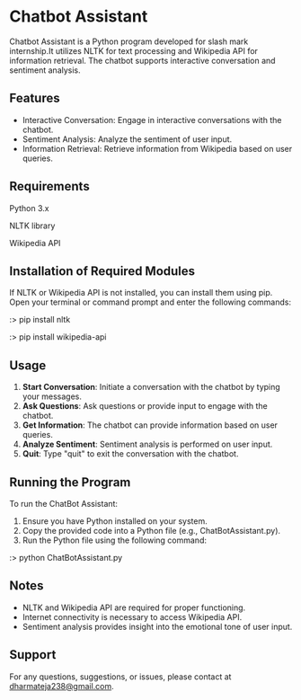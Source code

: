 # **Chatbot Assistant**

Chatbot Assistant is a Python program developed for slash mark internship.It utilizes NLTK for text processing and Wikipedia API for information retrieval. The chatbot supports interactive conversation and sentiment analysis.

## **Features**

- Interactive Conversation: Engage in interactive conversations with the chatbot.
- Sentiment Analysis: Analyze the sentiment of user input.
- Information Retrieval: Retrieve information from Wikipedia based on user queries.

## **Requirements**

Python 3.x

NLTK library

Wikipedia API

## **Installation of Required Modules**

If NLTK or Wikipedia API is not installed, you can install them using pip. Open your terminal or command prompt and enter the following commands:

:> pip install nltk

:> pip install wikipedia-api

## **Usage**

1. **Start Conversation**: Initiate a conversation with the chatbot by typing your messages.
2. **Ask Questions**: Ask questions or provide input to engage with the chatbot.
3. **Get Information**: The chatbot can provide information based on user queries.
4. **Analyze Sentiment**: Sentiment analysis is performed on user input.
5. **Quit**: Type "quit" to exit the conversation with the chatbot.

## **Running the Program**

To run the ChatBot Assistant:

1. Ensure you have Python installed on your system.
2. Copy the provided code into a Python file (e.g., ChatBotAssistant.py).
3. Run the Python file using the following command:

:> python ChatBotAssistant.py

## **Notes**

- NLTK and Wikipedia API are required for proper functioning.
- Internet connectivity is necessary to access Wikipedia API.
- Sentiment analysis provides insight into the emotional tone of user input.

## **Support**

For any questions, suggestions, or issues, please contact at dharmateja238@gmail.com.
